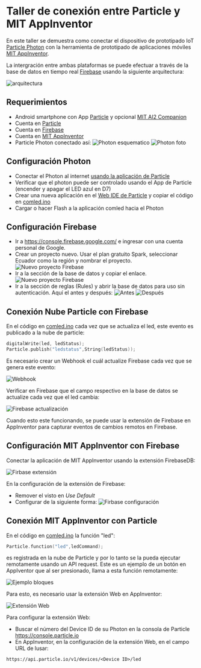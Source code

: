 # Taller de conexión entre Particle y MIT AppInventor

En este taller se demuestra como conectar el dispositivo de prototipado IoT [Particle Photon](https://docs.particle.io/guide/getting-started/intro/photon/) con la herramienta de prototipado de aplicaciones móviles [MIT AppInventor](http://ai2.appinventor.mit.edu).

La intergración entre ambas plataformas se puede efectuar a través de la base de datos en tiempo real [Firebase](https://firebase.google.com/) usando la siguiente arquitectura:

![arquitectura](/imagenes/photon-appinventor.png)

## Requerimientos
* Android smartphone con App [Particle](https://play.google.com/store/apps/details?id=io.particle.android.app&hl=es) y opcional [MIT AI2 Companion](https://play.google.com/store/apps/details?id=edu.mit.appinventor.aicompanion3&hl=es)
* Cuenta en [Particle](https://www.particle.io/)
* Cuenta en [Firebase](https://firebase.google.com/)
* Cuenta en [MIT AppInventor](http://ai2.appinventor.mit.edu)
* Particle Photon conectado así:
![Photon esquematico](/imagenes/photon_bb.png)
![Photon foto](/imagenes/photon.PNG)

## Configuración Photon
* Conectar el Photon al internet [usando la aplicación de Particle](https://docs.particle.io/guide/getting-started/start/photon/#step-2b-connect-your-photon-to-the-internet-using-your-smartphone)
* Verificar que el photon puede ser controlado usando el App de Particle (encender y apagar el LED azul en D7)
* Crear una nueva aplicación en el [Web IDE de Particle](https://build.particle.io/build/new) y copiar el código en [comled.ino](/comled.ino)
* Cargar o hacer Flash a la aplicación comled hacia el Photon

## Configuración Firebase
* Ir a https://console.firebase.google.com/ e ingresar con una cuenta personal de Google.
* Crear un proyecto nuevo. Usar el plan gratuito Spark, seleccionar Ecuador como la región y nombrar el proyecto.
![Nuevo proyecto Firebase](/imagenes/firebase_new.png)
* Ir a la sección de la base de datos y copiar el enlace.
![Nuevo proyecto Firebase](/imagenes/firebase_url.png)
* Ir a la sección de reglas (Rules) y abrir la base de datos para uso sin autenticación. Aquí el antes y después:
![Antes](/imagenes/firebase_rules_1.png) ![Después](/imagenes/firebase_rules_2.png)

## Conexión Nube Particle con Firebase
En el código en [comled.ino](/comled.ino) cada vez que se actualiza el led, este evento es publicado a la nube de particle:
```C
digitalWrite(led, ledStatus);
Particle.publish("ledstatus",String(ledStatus));
```
Es necesario crear un Webhook el cuál actualize Firebase cada vez que se genera este evento:

![Webhook](/imagenes/webhook.png)

Verificar en Firebase que el campo respectivo en la base de datos se actualize cada vez que el led cambia:

![Firebase actualización](/imagenes/firebase_actualizacion.png)

Cuando esto este funcionando, se puede usar la extensión de Firebase en AppInventor para capturar eventos de cambios remotos en Firebase.


## Configuración MIT AppInventor con Firebase
Conectar la aplicación de MIT AppInventor usando la extensión FirebaseDB:

![Firbase extensión](/imagenes/appinventor_firebase.png)

En la configuración de la extensión de Firebase:
* Remover el visto en *Use Default*
* Configurar de la siguiente forma:
![Firbase configuración](/imagenes/firebase.png)

## Conexión MIT AppInventor con Particle
En el código en [comled.ino](photon-appinventor/comled.ino) la función "led":
```C
Particle.function("led",ledCommand);
```
es registrada en la nube de Particle y por lo tanto se la pueda ejecutar remotamente usando un API request. Este es un ejemplo de un botón en AppIventor que al ser presionado, llama a esta función remotamente:

![Ejemplo bloques](/imagenes/ejemploBloquesBoton.PNG)

Para esto, es necesario usar la extensión Web en AppInventor:

![Extensión Web](/imagenes/extensiones_appinventor.png)

Para configurar la extensión Web:
* Buscar el número del Device ID de su Photon en la consola de Particle https://console.particle.io
* En AppInventor, en la configuración de la extensión Web, en el campo URL de lusar:
```
https://api.particle.io/v1/devices/<Device ID>/led
```
